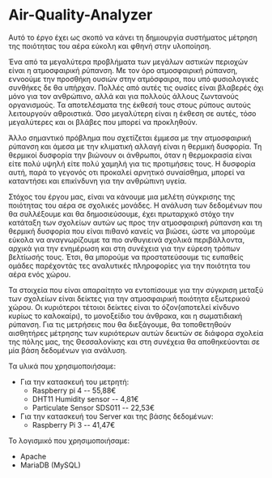 # Air-Quality-Analyzer
Αυτό το έργο έχει ως σκοπό να κάνει τη δημιουργία συστήματος μέτρηση της ποιότητας του αέρα εύκολη και φθηνή στην υλοποίηση. 

Ένα από τα μεγαλύτερα προβλήματα των μεγάλων αστικών περιοχών είναι η ατμοσφαιρική ρύπανση. Με τον όρο ατμοσφαιρική ρύπανση, εννοούμε την προσθήκη ουσιών στην ατμόσφαιρα, που υπό φυσιολογικές συνθήκες δε θα υπήρχαν. Πολλές από αυτές τις ουσίες είναι βλαβερές όχι μόνο για τον ανθρώπινο, αλλά και για πολλούς άλλους ζωντανούς οργανισμούς. Τα αποτελέσματα της έκθεσή τους στους ρύπους αυτούς λειτουργούν αθροιστικά. Όσο μεγαλύτερη είναι η έκθεση σε αυτές, τόσο μεγαλύτερες και οι βλάβες που μπορεί να προκληθούν.

Άλλο σημαντικό πρόβλημα που σχετίζεται έμμεσα με την ατμοσφαιρική ρύπανση και άμεσα με την κλιματική αλλαγή είναι η θερμική δυσφορία. Τη θερμικοί δυσφορία την βιώνουν οι άνθρωποι, όταν η θερμοκρασία είναι είτε πολύ υψηλή είτε πολύ χαμηλή για τις προτιμήσεις τους. Η δυσφορία αυτή, παρά το γεγονός οτι προκαλεί αρνητικό συναίσθημα, μπορεί να καταντήσει και επικίνδυνη για την ανθρώπινη υγεία.  

Στόχος του έργου μας, είναι να κάνουμε μια μελέτη σύγκρισης της ποιότητας του αέρα σε σχολικές μονάδες. Η ανάλυση των δεδομένων που θα συλλέξουμε και θα δημοσιεύσουμε, έχει πρωταρχικό στόχο την κατάταξη των σχολείων αυτών ως προς την ατμοσφαιρική ρύπανση και τη θερμική δυσφορία που είναι πιθανό κανείς να βιώσει, ώστε να μπορούμε εύκολα να αναγνωρίζουμε τα πιο ανθυγιεινά σχολικά περιβάλλοντα, αρχικά για την ενημέρωση και στη συνέχεια για την εύρεση τρόπων βελτίωσής τους. Έτσι, θα μπορούμε να προστατεύσουμε τις ευπαθείς ομάδες παρέχοντάς τες αναλυτικές πληροφορίες για την ποιότητα του αέρα ενός χώρου.

Τα στοιχεία που είναι απαραίτητο να εντοπίσουμε για την σύγκριση μεταξύ των σχολείων είναι δείκτες για την ατμοσφαιρική ποιότητα εξωτερικού χώρου. Οι κυριότεροι τέτοιοι δείκτες είναι το όζον(αποτελεί κίνδυνο κυρίως το καλοκαίρι), το μονοξείδιο του άνθρακα, και η σωματιδιακή ρύπανση. Για τις μετρήσεις που θα διεξάγουμε, θα τοποθετηθούν αισθητήρες μέτρησης των κυριότερων αυτών δεικτών σε διάφορα σχολεία της πόλης μας, της Θεσσαλονίκης και στη συνέχεια θα αποθηκεύονται σε μία βάση δεδομένων για ανάλυση.

Τα υλικά που χρησιμοποιήσαμε: 
 * Για την κατασκευή του μετρητή:
   * Raspberry pi 4 -- 55,88€
   * DHT11 Humidity sensor -- 4,81€
   * Particulate Sensor SDS011 -- 22,53€
 * Για την κατασκευή του Server και της βάσης δεδομένων:
   * Raspberry Pi 3 -- 41,47€
  
Το λογισμικό που χρησιμοποιήσαμε:
  * Apache
  * MariaDB (MySQL)
